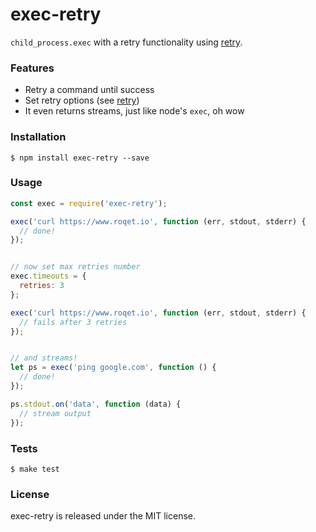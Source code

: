 # exec-retry

`child_process.exec` with a retry functionality using [retry](https://npmjs.org/package/retry).


### Features

- Retry a command until success
- Set retry options (see [retry](https://www.npmjs.com/package/retry#retry-timeouts-options))
- It even returns streams, just like node's `exec`, oh wow


### Installation

```
$ npm install exec-retry --save
```


### Usage

```javascript
const exec = require('exec-retry');

exec('curl https://www.roqet.io', function (err, stdout, stderr) {
  // done!
});


// now set max retries number
exec.timeouts = {
  retries: 3
};

exec('curl https://www.roqet.io', function (err, stdout, stderr) {
  // fails after 3 retries
});


// and streams!
let ps = exec('ping google.com', function () {
  // done!
});

ps.stdout.on('data', function (data) {
  // stream output
});
```


### Tests

```
$ make test
```


### License

exec-retry is released under the MIT license.
